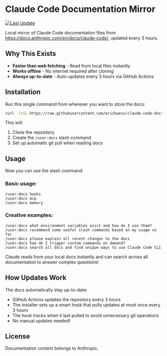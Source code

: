 # Claude Code Documentation Mirror

[![Last Update](https://img.shields.io/github/last-commit/ericbuess/claude-code-docs/main.svg?label=docs%20updated)](https://github.com/ericbuess/claude-code-docs/commits/main)

Local mirror of Claude Code documentation files from https://docs.anthropic.com/en/docs/claude-code/, updated every 3 hours.

## Why This Exists

- **Faster than web fetching** - Read from local files instantly
- **Works offline** - No internet required after cloning
- **Always up-to-date** - Auto-updates every 3 hours via GitHub Actions

## Installation

Run this single command from wherever you want to store the docs:

```bash
curl -fsSL https://raw.githubusercontent.com/ericbuess/claude-code-docs/main/install.sh | bash
```

This will:
1. Clone the repository
2. Create the `/user:docs` slash command
3. Set up automatic git pull when reading docs

## Usage

Now you can use the slash command:

### Basic usage:
```
/user:docs hooks
/user:docs mcp
/user:docs memory
```

### Creative examples:
```
/user:docs what environment variables exist and how do I use them?
/user:docs recommend some useful slash commands based on my usage so far
/user:docs please explain all recent changes to the docs
/user:docs how do I trigger custom commands on demand?
/user:docs search all docs and find unique ways to use Claude Code CLI
```

Claude reads from your local docs instantly and can search across all documentation to answer complex questions!

## How Updates Work

The docs automatically stay up-to-date:
- GitHub Actions updates the repository every 3 hours
- The installer sets up a smart hook that pulls updates at most once every 3 hours
- The hook tracks when it last pulled to avoid unnecessary git operations
- No manual updates needed!

## License

Documentation content belongs to Anthropic.